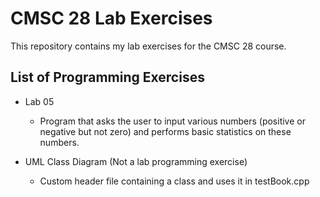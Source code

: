 # CMSC 28 Lab Exercises
This repository contains my lab exercises for the CMSC 28 course.

## List of Programming Exercises

- Lab 05
   - Program that asks the user to input various numbers (positive or negative but not zero) and performs basic statistics on these numbers.

- UML Class Diagram (Not a lab programming exercise)
   - Custom header file containing a class and uses it in testBook.cpp
